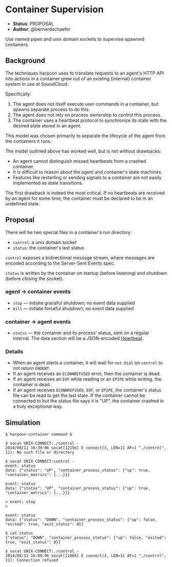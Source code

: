 # Container Supervision

- **Status**: PROPOSAL
- **Author**: @bernerdschaefer

Use named pipes and unix domain sockets to supervise spawned containers.

## Background

The techniques harpoon uses to translate requests to an agent's HTTP API into
actions in a container grew out of an existing (internal) container system in
use at SoundCloud.

Specifically:

  1. The agent does not itself execute user commands in a container, but spawns
     separate process to do this.
  2. The agent does not rely on process ownership to control this process.
  3. The container uses a heartbeat protocol to synchronize its state with the
     desired state stored in an agent.

This model was chosen primarily to separate the lifecycle of the agent from the
containers it runs.

The model outlined above has worked well, but is not without drawbacks:

  - An agent cannot distinguish missed heartbeats from a crashed container.
  - It is difficult to reason about the agent and container's state machines.
  - Features like restarting or sending signals to a container are not easily
    implemented as state transitions.

The first drawback is indeed the most critical. If no heartbeats are received
by an agent for some time, the container must be declared to be in an undefined
state.

## Proposal

There will be two special files in a container's run directory:

  - `control`: a unix domain socket
  - `status`: the container's last status

`control` exposes a bidirectional message stream, where messages are encoded
according to the Server-Sent Events spec.

`status` is written by the container on startup (before listening) and shutdown
(before closing the socket).

### agent -> container events

* `stop` — initiate graceful shutdown; no event data supplied
* `kill` — initiate forceful shutdown; no event data supplied

### container -> agent events

* `status` — the container and its process' status, sent on a regular interval.
  The data section will be a JSON-encoded [Heartbeat](http://godoc.org/github.com/soundcloud/harpoon/harpoon-agent/lib#Heartbeat).

### Details

- When an agent starts a container, it will wait for `net.Dial` on `control` to
  not return `ENOENT`.
- If an agent receives an `ECONNREFUSED` error, then the container is dead.
- If an agent receives an `EOF` while reading or an `EPIPE` while writing, the
  container is dead.
- If an agent receives `ECONNREFUSED`, `EOF`, or `EPIPE`, the container's
  status file can be read to get the last state. If the container cannot be
  connected to but the status file says it is "UP", the container crashed in a
  truly exceptional way.

## Simulation

```
$ harpoon-container command &

$ socat UNIX-CONNECT:./control -
2014/08/11 16:39:06 socat[12156] E connect(3, LEN=11 AF=1 "./control", 11): No such file or directory

$ socat UNIX-CONNECT:control -
event: status
data: {"status": "UP", "container_process_status": {"up": true, "container_metrics": {...}}}

event: status
data: {"status": "UP", "container_process_status": {"up": true, "container_metrics": {...}}}

> event: stop
>

event: status
data: {"status": "DOWN", "container_process_status": {"up": false, "exited": true, "exit_status": 0}}

$ cat status
{"status": "DOWN", "container_process_status": {"up": false, "exited": true, "exit_status": 0}}

$ socat UNIX-CONNECT:./control -
2014/08/11 16:00:06 socat[11884] E connect(3, LEN=11 AF=1 "./control", 11): Connection refused
```
